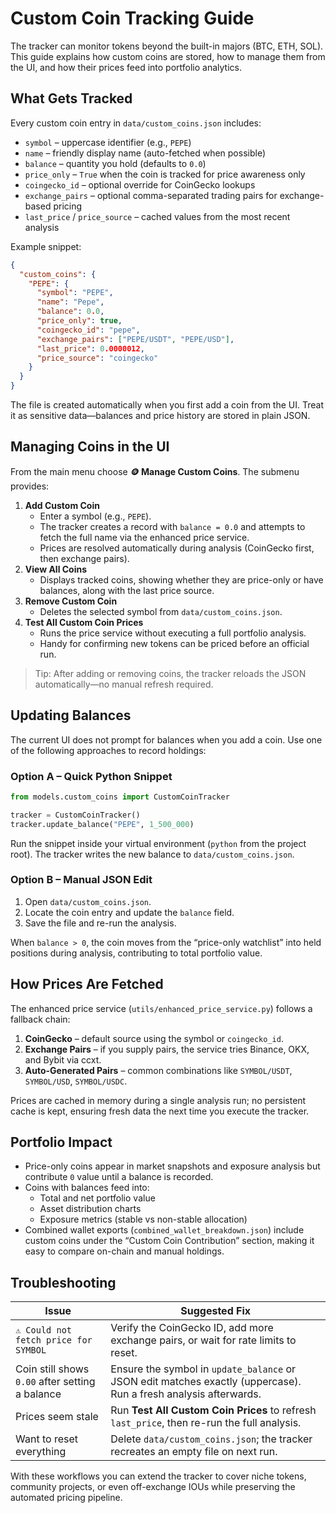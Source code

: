 # Custom Coin Tracking Guide

The tracker can monitor tokens beyond the built-in majors (BTC, ETH, SOL). This guide explains how custom coins are stored, how to manage them from the UI, and how their prices feed into portfolio analytics.

## What Gets Tracked

Every custom coin entry in `data/custom_coins.json` includes:

- `symbol` – uppercase identifier (e.g., `PEPE`)
- `name` – friendly display name (auto-fetched when possible)
- `balance` – quantity you hold (defaults to `0.0`)
- `price_only` – `True` when the coin is tracked for price awareness only
- `coingecko_id` – optional override for CoinGecko lookups
- `exchange_pairs` – optional comma-separated trading pairs for exchange-based pricing
- `last_price` / `price_source` – cached values from the most recent analysis

Example snippet:

```json
{
  "custom_coins": {
    "PEPE": {
      "symbol": "PEPE",
      "name": "Pepe",
      "balance": 0.0,
      "price_only": true,
      "coingecko_id": "pepe",
      "exchange_pairs": ["PEPE/USDT", "PEPE/USD"],
      "last_price": 0.0000012,
      "price_source": "coingecko"
    }
  }
}
```

The file is created automatically when you first add a coin from the UI. Treat it as sensitive data—balances and price history are stored in plain JSON.

## Managing Coins in the UI

From the main menu choose **🪙 Manage Custom Coins**. The submenu provides:

1. **Add Custom Coin**  
   - Enter a symbol (e.g., `PEPE`).  
   - The tracker creates a record with `balance = 0.0` and attempts to fetch the full name via the enhanced price service.  
   - Prices are resolved automatically during analysis (CoinGecko first, then exchange pairs).
2. **View All Coins**  
   - Displays tracked coins, showing whether they are price-only or have balances, along with the last price source.
3. **Remove Custom Coin**  
   - Deletes the selected symbol from `data/custom_coins.json`.
4. **Test All Custom Coin Prices**  
   - Runs the price service without executing a full portfolio analysis.  
   - Handy for confirming new tokens can be priced before an official run.

> Tip: After adding or removing coins, the tracker reloads the JSON automatically—no manual refresh required.

## Updating Balances

The current UI does not prompt for balances when you add a coin. Use one of the following approaches to record holdings:

### Option A – Quick Python Snippet

```python
from models.custom_coins import CustomCoinTracker

tracker = CustomCoinTracker()
tracker.update_balance("PEPE", 1_500_000)
```

Run the snippet inside your virtual environment (`python` from the project root). The tracker writes the new balance to `data/custom_coins.json`.

### Option B – Manual JSON Edit

1. Open `data/custom_coins.json`.
2. Locate the coin entry and update the `balance` field.
3. Save the file and re-run the analysis.

When `balance > 0`, the coin moves from the “price-only watchlist” into held positions during analysis, contributing to total portfolio value.

## How Prices Are Fetched

The enhanced price service (`utils/enhanced_price_service.py`) follows a fallback chain:

1. **CoinGecko** – default source using the symbol or `coingecko_id`.
2. **Exchange Pairs** – if you supply pairs, the service tries Binance, OKX, and Bybit via ccxt.
3. **Auto-Generated Pairs** – common combinations like `SYMBOL/USDT`, `SYMBOL/USD`, `SYMBOL/USDC`.

Prices are cached in memory during a single analysis run; no persistent cache is kept, ensuring fresh data the next time you execute the tracker.

## Portfolio Impact

- Price-only coins appear in market snapshots and exposure analysis but contribute `0` value until a balance is recorded.
- Coins with balances feed into:
  - Total and net portfolio value
  - Asset distribution charts
  - Exposure metrics (stable vs non-stable allocation)
- Combined wallet exports (`combined_wallet_breakdown.json`) include custom coins under the “Custom Coin Contribution” section, making it easy to compare on-chain and manual holdings.

## Troubleshooting

| Issue | Suggested Fix |
|-------|---------------|
| `⚠️ Could not fetch price for SYMBOL` | Verify the CoinGecko ID, add more exchange pairs, or wait for rate limits to reset. |
| Coin still shows `0.00` after setting a balance | Ensure the symbol in `update_balance` or JSON edit matches exactly (uppercase). Run a fresh analysis afterwards. |
| Prices seem stale | Run **Test All Custom Coin Prices** to refresh `last_price`, then re-run the full analysis. |
| Want to reset everything | Delete `data/custom_coins.json`; the tracker recreates an empty file on next run. |

With these workflows you can extend the tracker to cover niche tokens, community projects, or even off-exchange IOUs while preserving the automated pricing pipeline.
